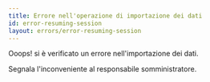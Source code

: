 ```yaml
---
title: Errore nell'operazione di importazione dei dati
id: error-resuming-session
layout: errors/error-resuming-session
---
```

<p>Ooops! si è verificato un errore nell'importazione dei dati.</p>
<p>Segnala l'inconveniente al responsabile somministratore.</p>